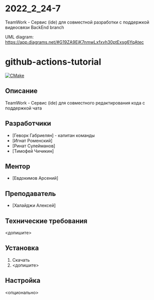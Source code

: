 # 2022_2_24-7
TeamWork - Сервис (ide) для совместной разработки с поддержкой видеосвязи
BackEnd branch

UML diagram: https://app.diagrams.net/#G19ZA9EjK7nmwLxfxvh30ptExsg6YqAtec


# github-actions-tutorial
[![CMake](https://github.com/cpp-park-vk-education/2022_2_24-7/actions/workflows/CI.yml/badge.svg)](https://github.com/cpp-park-vk-education/2022_2_24-7/actions/workflows/CI.yml)

## Описание
TeamWork - Сервис (ide) для совместного редактирования кода с поддержкой чата

## Разработчики
- [Геворк Габриелян] - капитан команды
- [Игнат Роменский]
- [Ринат Сулейманов]
- [Тимофей Чичикин]

## Ментор
- [Евдокимов Арсений]

## Преподаватель
- [Халайджи Алексей]

## Технические требования
<допишите>

## Установка
1. Скачать
2. <допишите>

## Настройка
<опционально>
